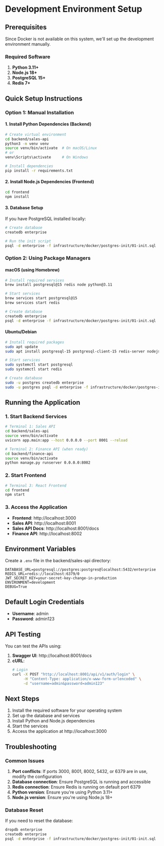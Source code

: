 # Development Environment Setup

## Prerequisites

Since Docker is not available on this system, we'll set up the development environment manually.

### Required Software

1. **Python 3.11+**
2. **Node.js 18+**  
3. **PostgreSQL 15+**
4. **Redis 7+**

## Quick Setup Instructions

### Option 1: Manual Installation

#### 1. Install Python Dependencies (Backend)

```bash
# Create virtual environment
cd backend/sales-api
python3 -m venv venv
source venv/bin/activate  # On macOS/Linux
# or
venv\Scripts\activate     # On Windows

# Install dependencies
pip install -r requirements.txt
```

#### 2. Install Node.js Dependencies (Frontend)

```bash
cd frontend
npm install
```

#### 3. Database Setup

If you have PostgreSQL installed locally:

```bash
# Create database
createdb enterprise

# Run the init script
psql -d enterprise -f infrastructure/docker/postgres-init/01-init.sql
```

### Option 2: Using Package Managers

#### macOS (using Homebrew)

```bash
# Install required services
brew install postgresql@15 redis node python@3.11

# Start services
brew services start postgresql@15
brew services start redis

# Create database
createdb enterprise
psql -d enterprise -f infrastructure/docker/postgres-init/01-init.sql
```

#### Ubuntu/Debian

```bash
# Install required packages
sudo apt update
sudo apt install postgresql-15 postgresql-client-15 redis-server nodejs npm python3.11 python3.11-venv

# Start services
sudo systemctl start postgresql
sudo systemctl start redis

# Create database
sudo -u postgres createdb enterprise
sudo -u postgres psql -d enterprise -f infrastructure/docker/postgres-init/01-init.sql
```

## Running the Application

### 1. Start Backend Services

```bash
# Terminal 1: Sales API
cd backend/sales-api
source venv/bin/activate
uvicorn app.main:app --host 0.0.0.0 --port 8001 --reload

# Terminal 2: Finance API (when ready)
cd backend/finance-api
source venv/bin/activate
python manage.py runserver 0.0.0.0:8002
```

### 2. Start Frontend

```bash
# Terminal 3: React Frontend
cd frontend
npm start
```

### 3. Access the Application

- **Frontend**: http://localhost:3000
- **Sales API**: http://localhost:8001
- **Sales API Docs**: http://localhost:8001/docs
- **Finance API**: http://localhost:8002

## Environment Variables

Create a `.env` file in the backend/sales-api directory:

```env
DATABASE_URL=postgresql://postgres:postgres@localhost:5432/enterprise
REDIS_URL=redis://localhost:6379/0
JWT_SECRET_KEY=your-secret-key-change-in-production
ENVIRONMENT=development
DEBUG=True
```

## Default Login Credentials

- **Username**: admin
- **Password**: admin123

## API Testing

You can test the APIs using:

1. **Swagger UI**: http://localhost:8001/docs
2. **cURL**:
   ```bash
   # Login
   curl -X POST "http://localhost:8001/api/v1/auth/login" \
        -H "Content-Type: application/x-www-form-urlencoded" \
        -d "username=admin&password=admin123"
   ```

## Next Steps

1. Install the required software for your operating system
2. Set up the database and services
3. Install Python and Node.js dependencies
4. Start the services
5. Access the application at http://localhost:3000

## Troubleshooting

### Common Issues

1. **Port conflicts**: If ports 3000, 8001, 8002, 5432, or 6379 are in use, modify the configuration
2. **Database connection**: Ensure PostgreSQL is running and accessible
3. **Redis connection**: Ensure Redis is running on default port 6379
4. **Python version**: Ensure you're using Python 3.11+
5. **Node.js version**: Ensure you're using Node.js 18+

### Database Reset

If you need to reset the database:

```bash
dropdb enterprise
createdb enterprise
psql -d enterprise -f infrastructure/docker/postgres-init/01-init.sql
```